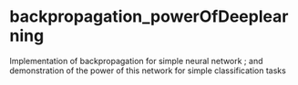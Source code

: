 # backpropagation_powerOfDeeplearning
Implementation of backpropagation for simple neural network ; and demonstration of the power of this network for simple classification tasks
